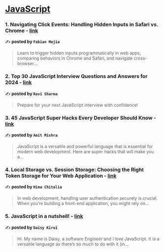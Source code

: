 
<h1><a href=https://medium.com/tag/javascript-development/recommended target="_blank" rel="noopener noreferrer">JavaScript</a></h1>
<h3>1. Navigating Click Events: Handling Hidden Inputs in Safari vs. Chrome - <a href="https://medium.com/@fibianmejia/navigating-click-events-handling-hidden-inputs-in-safari-vs-chrome-139bce1e29b2" target="_blank" rel="noopener noreferrer">link</a></h3>

✍️ **posted by `Fabian Mejia`**

<blockquote>Learn to trigger hidden inputs programmatically in web apps, comparing behaviors in Chrome and Safari, and navigate cross-browser…</blockquote>

<h3>2. Top 30 JavaScript Interview Questions and Answers for 2024 - <a href="https://medium.com/@javascriptcentric/top-30-javascript-interview-questions-and-answers-for-2024-7f1e2d1d0638" target="_blank" rel="noopener noreferrer">link</a></h3>

✍️ **posted by `Ravi Sharma`**

<blockquote>Prepare for your next JavaScript interview with confidence!</blockquote>

<h3>3. 45 JavaScript Super Hacks Every Developer Should Know - <a href="https://medium.com/dev-genius/45-javascript-super-hacks-every-developer-should-know-92aecfb33ee8" target="_blank" rel="noopener noreferrer">link</a></h3>

✍️ **posted by `Amit Mishra`**

<blockquote>JavaScript is a versatile and powerful language that is essential for modern web development. Here are super hacks that will make you a…</blockquote>

<h3>4. Local Storage vs. Session Storage: Choosing the Right Token Storage for Your Web Application - <a href="https://medium.com/javascript-in-plain-english/local-storage-vs-session-storage-choosing-the-right-token-storage-for-your-web-application-f091d3f57cc2" target="_blank" rel="noopener noreferrer">link</a></h3>

✍️ **posted by `Hima Chitalia`**

<blockquote>In web development, handling user authentication securely is crucial. When you’re building a front-end application, you might rely on…</blockquote>

<h3>5. JavaScript in a nutshell! - <a href="https://medium.com/@daisykirui/javascript-in-a-nutshell-669dab5b6e78" target="_blank" rel="noopener noreferrer">link</a></h3>

✍️ **posted by `Daisy Kirui`**

<blockquote>Hi. My name is Daisy, a software Engineer and I love JavaScript. It is a versatile language as there’s so much to do with it (in…</blockquote>

